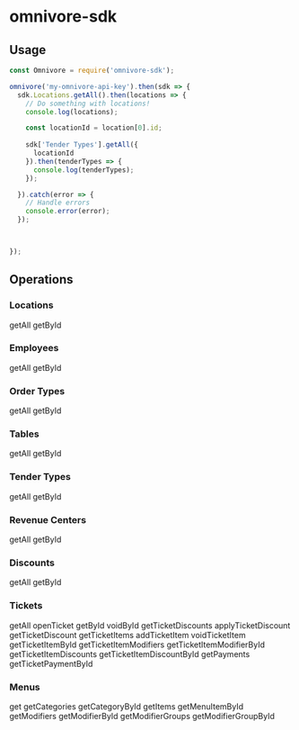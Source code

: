 # omnivore-sdk

## Usage

```javascript
const Omnivore = require('omnivore-sdk');

omnivore('my-omnivore-api-key').then(sdk => {
  sdk.Locations.getAll().then(locations => {
    // Do something with locations!
    console.log(locations);

    const locationId = location[0].id;
    
    sdk['Tender Types'].getAll({
      locationId
    }).then(tenderTypes => {
      console.log(tenderTypes);
    });

  }).catch(error => {
    // Handle errors
    console.error(error);
  });



});

```

## Operations

### Locations
getAll
getById

### Employees
getAll
getById

### Order Types
getAll
getById

### Tables
getAll
getById

### Tender Types
getAll
getById

### Revenue Centers
getAll
getById

### Discounts
getAll
getById

### Tickets
getAll
openTicket
getById
voidById
getTicketDiscounts
applyTicketDiscount
getTicketDiscount
getTicketItems
addTicketItem
voidTicketItem
getTicketItemById
getTicketItemModifiers
getTicketItemModifierById
getTicketItemDiscounts
getTicketItemDiscountById
getPayments
getTicketPaymentById

### Menus
get
getCategories
getCategoryById
getItems
getMenuItemById
getModifiers
getModifierById
getModifierGroups
getModifierGroupById
